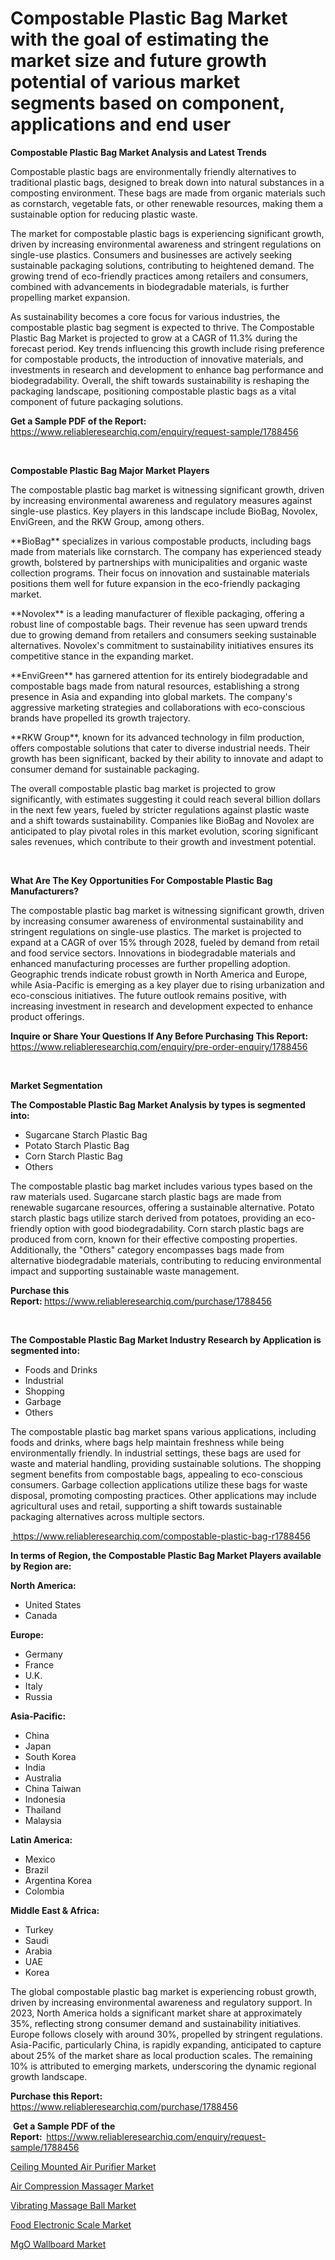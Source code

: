 <p><h1>Compostable Plastic Bag Market with the goal of estimating the market size and future growth potential of various market segments based on component, applications and end user</h1></p><p><strong>Compostable Plastic Bag Market Analysis and Latest Trends</strong></p>
<p><p>Compostable plastic bags are environmentally friendly alternatives to traditional plastic bags, designed to break down into natural substances in a composting environment. These bags are made from organic materials such as cornstarch, vegetable fats, or other renewable resources, making them a sustainable option for reducing plastic waste.</p><p>The market for compostable plastic bags is experiencing significant growth, driven by increasing environmental awareness and stringent regulations on single-use plastics. Consumers and businesses are actively seeking sustainable packaging solutions, contributing to heightened demand. The growing trend of eco-friendly practices among retailers and consumers, combined with advancements in biodegradable materials, is further propelling market expansion.</p><p>As sustainability becomes a core focus for various industries, the compostable plastic bag segment is expected to thrive. The Compostable Plastic Bag Market is projected to grow at a CAGR of 11.3% during the forecast period. Key trends influencing this growth include rising preference for compostable products, the introduction of innovative materials, and investments in research and development to enhance bag performance and biodegradability. Overall, the shift towards sustainability is reshaping the packaging landscape, positioning compostable plastic bags as a vital component of future packaging solutions.</p></p>
<p><strong>Get a Sample PDF of the Report:&nbsp;</strong> <a href="https://www.reliableresearchiq.com/enquiry/request-sample/1788456?utm_campaign=1087&utm_medium=2&utm_source=Github&utm_content=ia&utm_term=05042025&utm_id=compostable-plastic-bag">https://www.reliableresearchiq.com/enquiry/request-sample/1788456</a></p>
<p>&nbsp;</p>
<p><strong>Compostable Plastic Bag Major Market Players</strong></p>
<p><p>The compostable plastic bag market is witnessing significant growth, driven by increasing environmental awareness and regulatory measures against single-use plastics. Key players in this landscape include BioBag, Novolex, EnviGreen, and the RKW Group, among others.</p><p>**BioBag** specializes in various compostable products, including bags made from materials like cornstarch. The company has experienced steady growth, bolstered by partnerships with municipalities and organic waste collection programs. Their focus on innovation and sustainable materials positions them well for future expansion in the eco-friendly packaging market.</p><p>**Novolex** is a leading manufacturer of flexible packaging, offering a robust line of compostable bags. Their revenue has seen upward trends due to growing demand from retailers and consumers seeking sustainable alternatives. Novolex's commitment to sustainability initiatives ensures its competitive stance in the expanding market.</p><p>**EnviGreen** has garnered attention for its entirely biodegradable and compostable bags made from natural resources, establishing a strong presence in Asia and expanding into global markets. The company's aggressive marketing strategies and collaborations with eco-conscious brands have propelled its growth trajectory.</p><p>**RKW Group**, known for its advanced technology in film production, offers compostable solutions that cater to diverse industrial needs. Their growth has been significant, backed by their ability to innovate and adapt to consumer demand for sustainable packaging.</p><p>The overall compostable plastic bag market is projected to grow significantly, with estimates suggesting it could reach several billion dollars in the next few years, fueled by stricter regulations against plastic waste and a shift towards sustainability. Companies like BioBag and Novolex are anticipated to play pivotal roles in this market evolution, scoring significant sales revenues, which contribute to their growth and investment potential.</p></p>
<p>&nbsp;</p>
<p><strong>What Are The Key Opportunities For Compostable Plastic Bag Manufacturers?</strong></p>
<p><p>The compostable plastic bag market is witnessing significant growth, driven by increasing consumer awareness of environmental sustainability and stringent regulations on single-use plastics. The market is projected to expand at a CAGR of over 15% through 2028, fueled by demand from retail and food service sectors. Innovations in biodegradable materials and enhanced manufacturing processes are further propelling adoption. Geographic trends indicate robust growth in North America and Europe, while Asia-Pacific is emerging as a key player due to rising urbanization and eco-conscious initiatives. The future outlook remains positive, with increasing investment in research and development expected to enhance product offerings.</p></p>
<p><strong>Inquire or Share Your Questions If Any Before Purchasing This Report:</strong> <a href="https://www.reliableresearchiq.com/enquiry/pre-order-enquiry/1788456?utm_campaign=1087&utm_medium=2&utm_source=Github&utm_content=ia&utm_term=05042025&utm_id=compostable-plastic-bag">https://www.reliableresearchiq.com/enquiry/pre-order-enquiry/1788456</a></p>
<p>&nbsp;</p>
<p><strong>Market Segmentation</strong></p>
<p><strong>The Compostable Plastic Bag Market Analysis by types is segmented into:</strong></p>
<p><ul><li>Sugarcane Starch Plastic Bag</li><li>Potato Starch Plastic Bag</li><li>Corn Starch Plastic Bag</li><li>Others</li></ul></p>
<p><p>The compostable plastic bag market includes various types based on the raw materials used. Sugarcane starch plastic bags are made from renewable sugarcane resources, offering a sustainable alternative. Potato starch plastic bags utilize starch derived from potatoes, providing an eco-friendly option with good biodegradability. Corn starch plastic bags are produced from corn, known for their effective composting properties. Additionally, the "Others" category encompasses bags made from alternative biodegradable materials, contributing to reducing environmental impact and supporting sustainable waste management.</p></p>
<p><strong>Purchase this Report:&nbsp;</strong><a href="https://www.reliableresearchiq.com/purchase/1788456?utm_campaign=1087&utm_medium=2&utm_source=Github&utm_content=ia&utm_term=05042025&utm_id=compostable-plastic-bag">https://www.reliableresearchiq.com/purchase/1788456</a></p>
<p>&nbsp;</p>
<p><strong>The Compostable Plastic Bag Market Industry Research by Application is segmented into:</strong></p>
<p><ul><li>Foods and Drinks</li><li>Industrial</li><li>Shopping</li><li>Garbage</li><li>Others</li></ul></p>
<p><p>The compostable plastic bag market spans various applications, including foods and drinks, where bags help maintain freshness while being environmentally friendly. In industrial settings, these bags are used for waste and material handling, providing sustainable solutions. The shopping segment benefits from compostable bags, appealing to eco-conscious consumers. Garbage collection applications utilize these bags for waste disposal, promoting composting practices. Other applications may include agricultural uses and retail, supporting a shift towards sustainable packaging alternatives across multiple sectors.</p></p>
<p><a href="https://www.reliableresearchiq.com/compostable-plastic-bag-r1788456?utm_campaign=1087&utm_medium=2&utm_source=Github&utm_content=ia&utm_term=05042025&utm_id=compostable-plastic-bag">&nbsp;https://www.reliableresearchiq.com/compostable-plastic-bag-r1788456</a></p>
<p><strong>In terms of Region, the Compostable Plastic Bag Market Players available by Region are:</strong></p>
<p>
    <p> <strong> North America: </strong>
        <ul>
            <li>United States</li>
            <li>Canada</li>
        </ul>
        </p> 
    <p> <strong> Europe: </strong>
        <ul>
            <li>Germany</li>
            <li>France</li>
            <li>U.K.</li>
            <li>Italy</li>
            <li>Russia</li>
        </ul>
        </p> 
    <p> <strong> Asia-Pacific: </strong>
        <ul>
            <li>China</li>
            <li>Japan</li>
            <li>South Korea</li>
            <li>India</li>
            <li>Australia</li>
            <li>China Taiwan</li>
            <li>Indonesia</li>
            <li>Thailand</li>
            <li>Malaysia</li>
        </ul>
        </p> 
    <p> <strong> Latin America: </strong>
        <ul>
            <li>Mexico</li>
            <li>Brazil</li>
            <li>Argentina Korea</li>
            <li>Colombia</li>
        </ul>
        </p> 
    <p> <strong> Middle East & Africa: </strong>
        <ul>
            <li>Turkey</li>
            <li>Saudi</li>
            <li>Arabia</li>
            <li>UAE</li>
            <li>Korea</li>
        </ul>
    </p>
    </p>
<p><p>The global compostable plastic bag market is experiencing robust growth, driven by increasing environmental awareness and regulatory support. In 2023, North America holds a significant market share at approximately 35%, reflecting strong consumer demand and sustainability initiatives. Europe follows closely with around 30%, propelled by stringent regulations. Asia-Pacific, particularly China, is rapidly expanding, anticipated to capture about 25% of the market share as local production scales. The remaining 10% is attributed to emerging markets, underscoring the dynamic regional growth landscape.</p></p>
<p><strong>Purchase this Report: </strong><a href="https://www.reliableresearchiq.com/purchase/1788456?utm_campaign=1087&utm_medium=2&utm_source=Github&utm_content=ia&utm_term=05042025&utm_id=compostable-plastic-bag">https://www.reliableresearchiq.com/purchase/1788456</a></p>
<p>&nbsp;<strong>Get a Sample PDF of the Report:&nbsp;&nbsp;</strong><a href="https://www.reliableresearchiq.com/enquiry/request-sample/1788456?utm_campaign=1087&utm_medium=2&utm_source=Github&utm_content=ia&utm_term=05042025&utm_id=compostable-plastic-bag">https://www.reliableresearchiq.com/enquiry/request-sample/1788456</a></p>
<p><strong></strong></p>
<p><p><a href="https://github.com/kumadenthela/Market-Research-Report-List-1/blob/main/ceiling-mounted-air-purifier-market.md?utm_campaign=1087&utm_medium=2&utm_source=Github&utm_content=ia&utm_term=05042025&utm_id=compostable-plastic-bag">Ceiling Mounted Air Purifier Market</a></p><p><a href="https://github.com/linnuripat/Market-Research-Report-List-1/blob/main/air-compression-massager-market.md?utm_campaign=1087&utm_medium=2&utm_source=Github&utm_content=ia&utm_term=05042025&utm_id=compostable-plastic-bag">Air Compression Massager Market</a></p><p><a href="https://github.com/larotnanonhx/Market-Research-Report-List-1/blob/main/vibrating-massage-ball-market.md?utm_campaign=1087&utm_medium=2&utm_source=Github&utm_content=ia&utm_term=05042025&utm_id=compostable-plastic-bag">Vibrating Massage Ball Market</a></p><p><a href="https://github.com/bibzmuiko/Market-Research-Report-List-1/blob/main/food-electronic-scale-market.md?utm_campaign=1087&utm_medium=2&utm_source=Github&utm_content=ia&utm_term=05042025&utm_id=compostable-plastic-bag">Food Electronic Scale Market</a></p><p><a href="https://github.com/ikokwuihepa/Market-Research-Report-List-1/blob/main/mgo-wallboard-market.md?utm_campaign=1087&utm_medium=2&utm_source=Github&utm_content=ia&utm_term=05042025&utm_id=compostable-plastic-bag">MgO Wallboard Market</a></p></p>